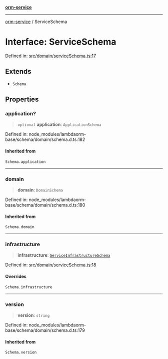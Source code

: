 [**orm-service**](../README.md)

***

[orm-service](../globals.md) / ServiceSchema

# Interface: ServiceSchema

Defined in: [src/domain/serviceSchema.ts:17](https://github.com/lambda-orm/lambdaorm-svc/blob/b85161d80fb94d76aed52272905d40acde9ea6fd/src/domain/serviceSchema.ts#L17)

## Extends

- `Schema`

## Properties

### application?

> `optional` **application**: `ApplicationSchema`

Defined in: node\_modules/lambdaorm-base/schema/domain/schema.d.ts:182

#### Inherited from

`Schema.application`

***

### domain

> **domain**: `DomainSchema`

Defined in: node\_modules/lambdaorm-base/schema/domain/schema.d.ts:180

#### Inherited from

`Schema.domain`

***

### infrastructure

> **infrastructure**: [`ServiceInfrastructureSchema`](ServiceInfrastructureSchema.md)

Defined in: [src/domain/serviceSchema.ts:18](https://github.com/lambda-orm/lambdaorm-svc/blob/b85161d80fb94d76aed52272905d40acde9ea6fd/src/domain/serviceSchema.ts#L18)

#### Overrides

`Schema.infrastructure`

***

### version

> **version**: `string`

Defined in: node\_modules/lambdaorm-base/schema/domain/schema.d.ts:179

#### Inherited from

`Schema.version`
